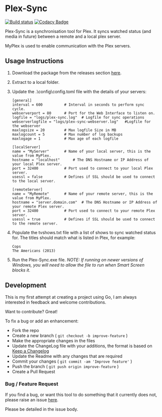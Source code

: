 # Plex-Sync

[![Build status](https://ci.appveyor.com/api/projects/status/bkv4g7crykq7ibc2?svg=true)](https://ci.appveyor.com/project/danstis/plex-sync)
[![Codacy Badge](https://api.codacy.com/project/badge/Grade/544fa06319c1471c8d6b0ef5589e4f30)](https://www.codacy.com/app/danstis/Plex-Sync?utm_source=github.com&amp;utm_medium=referral&amp;utm_content=danstis/Plex-Sync&amp;utm_campaign=Badge_Grade)

Plex-Sync is a synchronisation tool for Plex. It syncs watched status (and media in future) between a remote and a local plex server.

MyPlex is used to enable communication with the Plex servers.

## Usage Instructions

1. Download the package from the releases section [here](https://github.com/danstis/Plex-Sync/releases).
1. Extract to a local folder.
1. Update the .\config\config.toml file with the details of your servers:

	```
	[general]
	interval = 600 			# Interval in seconds to perform sync cycle.
	webserverport = 80		# Port for the Web Interface to listen on.
	logfile = "logs/plex-sync.log" 	# Logfile for sync operations
	webserverlogfile = "logs/plex-sync-webserver.log" 	#Logfile for the webserver
	maxlogsize = 20 		# Max logfile Size in MB
	maxlogcount = 5 		# Max number of log backups
	maxlogage = 1 			# Max age of each logfile

	[localServer]
	name = "MyServer"		# Name of your local server, this is the value from MyPlex.
	hostname = "localhost"		# The DNS Hostname or IP Address of your local Plex server.
	port = 32400			# Port used to connect to your local Plex server.
	usessl = false			# Defines if SSL should be used to connect to the local server.

	[remoteServer]
	name = "MyRemote"		# Name of your remote server, this is the value from MyPlex.
	hostname = "server.domain.com"	# The DNS Hostname or IP Address of your remote Plex server.
	port = 32400 			# Port used to connect to your remote Plex server.
	usessl = true			# Defines if SSL should be used to connect to the remote server.

	```
1. Populate the tvshows.txt file with a list of shows to sync watched status for. The titles should match what is listed in Plex, for example:
	```
	Cops
	The Americans (2013)
	```
1. Run the Plex-Sync.exe file. *NOTE: If running on newer versions of Windows, you will need to allow the file to run when Smart Screen blocks it.*

## Development

This is my first attempt at creating a project using Go, I am always interested in feedback and welcome contributions.

Want to contribute? Great!

To fix a bug or add an enhancement:

* Fork the repo
* Create a new branch ( `git checkout -b improve-feature` )
* Make the appropriate changes in the files
* Update the ChangeLog file with your additions, the format is based on [Keep a Changelog](http://keepachangelog.com/)
* Update the Readme with any changes that are required
* Commit your changes ( `git commit -am 'Improve feature'` )
* Push the branch ( `git push origin improve-feature` )
* Create a Pull Request

### Bug / Feature Request

If you find a bug, or want this tool to do something that it currently does not, please raise an issue [here](https://github.com/danstis/Plex-Sync/issues).

Please be detailed in the issue body.
